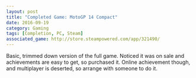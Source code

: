 ```yaml
---
layout: post
title: "Completed Game: MotoGP 14 Compact"
date: 2016-09-19
category: Gaming
tags: [Completion, PC, Steam]
associated_game: http://store.steampowered.com/app/321490/
---
```


Basic, trimmed down version of the full game.
Noticed it was on sale and achievements are easy to get, so purchased it.
Online achievement though, and multiplayer is deserted, so arrange with someone to do it.